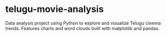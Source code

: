 # telugu-movie-analysis
Data analysis project using Python to explore and visualize Telugu cinema trends. Features charts and word clouds built with matplotlib and pandas.
